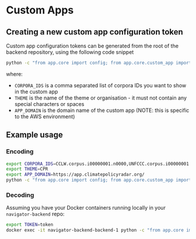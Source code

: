# Custom Apps

## Creating a new custom app configuration token

Custom app configuration tokens can be generated from the root of the backend
repository, using the following code snippet

```bash
python -c "from app.core import config; from app.core.custom_app import create_configuration_token; print(create_configuration_token('CORPORA_IDS;THEME;APP_DOMAIN'))"
```

where:

- `CORPORA_IDS` is a comma separated list of corpora IDs you want to show in the
  custom app
- `THEME` is the name of the theme or organisation - it must not contain any
  special characters or spaces
- `APP_DOMAIN` is the domain name of the custom app (NOTE: this is specific to
  the AWS environment)

## Example usage

### Encoding

```bash
export CORPORA_IDS=CCLW.corpus.i00000001.n0000,UNFCCC.corpus.i00000001.n0000
export THEME=CPR
export APP_DOMAIN=https://app.climatepolicyradar.org/
python -c "from app.core import config; from app.core.custom_app import create_configuration_token; print(create_configuration_token('$CORPORA_IDS;$THEME;$APP_DOMAIN'))"
```

### Decoding

Assuming you have your Docker containers running locally in your `navigator-backend`
repo:

```bash
export TOKEN=token
docker exec -it navigator-backend-backend-1 python -c "from app.core import config; from app.core.custom_app import decode_configuration_token; print(decode_configuration_token('$TOKEN', '$APP_DOMAIN'))"
```
